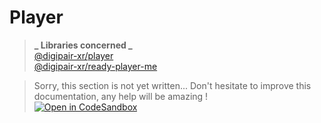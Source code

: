 # Player

> **_ Libraries concerned _**  
> [@digipair-xr/player](https://www.npmjs.com/package/@digipair-xr/player)  
> [@digipair-xr/ready-player-me](https://www.npmjs.com/package/@digipair-xr/ready-player-me)

> Sorry, this section is not yet written... Don't hesitate to improve this documentation, any help will be amazing !  
> [![Open in CodeSandbox](https://codesandbox.io/static/img/play-codesandbox.svg)](https://githubbox.com/digipair/digipair-xr/blob/master/docs/player.md)
